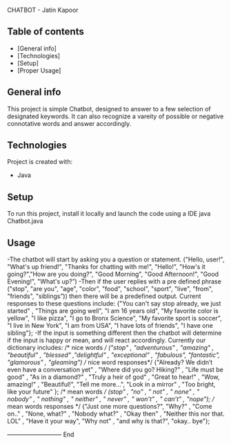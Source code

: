 CHATBOT - Jatin Kapoor
## Table of contents
* [General info]
* [Technologies]
* [Setup]
* [Proper Usage]

## General info
This project is simple Chatbot, designed to answer to a few selection of designated keywords. It can also recognize a vareity of possible or negative connotative words and answer accordingly.
	
## Technologies
Project is created with:
* Java
	
## Setup
To run this project, install it locally and launch the code using a IDE
java Chatbot.java

## Usage
-The chatbot will start by asking you a question or statement. 
("Hello, user!", "What's up friend!", "Thanks for chatting with me!", "Hello!", "How's it going?","How are you doing?", "Good Morning", "Good Afternoon!", "Good Evening!", "What's up?”)
-Then if the user replies with a pre defined phrase
("stop", "are you", "age", "color", "food", "school", "sport", "live", "from", "friends", "siblings”)) then there will be a predefined output.
 Current responses to these questions include:
 						{"You can't say stop already, we just started" , "Things are going well", "I am 16 years old", "My favorite color is yellow", "I like pizza", "I go to Bronx Science", 
			     "My favorite sport is soccer", "I live in New York", "I am from USA", "I have lots of friends", "I have one sibling"};
-If the input is something different then the chatbot will determine if the input is happy or mean, and will react accordingly. Currently our dictionary includes:
				/* nice words */
        ("stop" , "adventurous" , "amazing" , "beautiful" , "blessed" ,"delightful" , "exceptional" , "fabulous",
        		"fantastic", "glamorous" , "gleaming") 
        /* nice word responses*/
				{"Already? We didn’t even have a conversation yet" , "Where did you go? Hiking?" , "Life must be good" , "As in a diamond?" , "Truly a heir of god" ,
        		"Great to hear!" , "Wow, amazing!" , "Beautiful!", "Tell me more...", "Look in a mirror" , "Too bright, like your future" };
        /* mean words */
        (stop" , "no" , " not" , " none" , " nobody" , " nothing" , " neither" , " never" , " won’t" , " can’t" , "nope");
        /* mean words responses */
        {"Just one more questions?", "Why?" , "Come on.." , "None, what?" , "Nobody what?" , "Okay then" , "Neither this nor that. LOL" , "Have it your way", 
        "Why not" ,  "and why is that?", "okay.. bye"};

—————————
End

